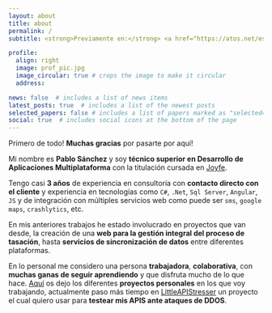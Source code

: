 ```yaml
---
layout: about
title: about
permalink: /
subtitle: <strong>Previamente en:</strong> <a href="https://atos.net/es/spain" target="_blank" rel="noopener noreferrer">ATOS</a>, <a href="https://www.evotec.es/" target="_blank" rel="noopener noreferrer">Evotec</a>   •  Con ganas de seguir aprendiendo

profile:
  align: right
  image: prof_pic.jpg
  image_circular: true # crops the image to make it circular
  address:

news: false  # includes a list of news items
latest_posts: true  # includes a list of the newest posts
selected_papers: false # includes a list of papers marked as "selected={true}"
social: true  # includes social icons at the bottom of the page
---
```


Primero de todo! **Muchas gracias** por pasarte por aquí!

Mi nombre es **Pablo Sánchez** y soy **técnico superior en Desarrollo de Aplicaciones Multiplataforma** con la titulación cursada en [Joyfe](https://fpjoyfe.iepgroup.es/).

Tengo casi **3 años** de experiencia en consultoría con **contacto directo con el cliente** y experiencia en tecnologías como `C#`, `.Net`, `Sql Server`, `Angular`, `JS` y de integración con múltiples servicios web como puede ser `sms`, `google maps`, `crashlytics`, etc.

En mis anteriores trabajos he estado involucrado en proyectos que van desde, la creación de una **web para la gestión integral del proceso de tasación**, hasta **servicios de sincronización de datos** entre diferentes plataformas.

En lo personal me considero una persona **trabajadora**, **colaborativa**, con **muchas ganas de seguir aprendiendo** y que disfruta mucho de lo que hace. [Aquí](/repositories/) os dejo los diferentes **proyectos personales** en los que voy trabajando, actualmente paso más tiempo en [LittleAPIStresser](https://github.com/ElPavlillo/LittleAPIStresser/) un proyecto el cual quiero usar para **testear mis APIS ante ataques de DDOS**.
